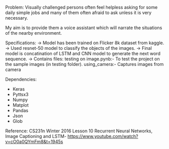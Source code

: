 Problem: 
Visually challenged persons often feel helpless asking for some daily simple jobs and many of them often
afraid to ask unless it is very necessary.

My aim is to provide them a voice assistant which will narrate the situations of the nearby environment.

Specifications:
-> Model has been trained on Flicker 8k dataset from kaggle.
-> Used resnet-50 model to classify the objects of the images.
-> Final model is concatination of LSTM and CNN model to generate the next word sequence.
-> Contains files:
        testing on image.pynb:- To test the project on the sample images (in testing folder).
        using_camera:- Captures images from camera
        
Dependencies:
* Keras
* Pyttsx3
* Numpy
* Matplot
* Pandas
* Json
* Glob

Reference:
CS231n Winter 2016 Lesson 10 Recurrent Neural Networks, Image Captioning and LSTM- 
https://www.youtube.com/watch?v=cO0a0QYmFm8&t=1945s
